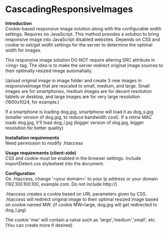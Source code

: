 CascadingResponsiveImages
=========================
<b>Introduction</b><br />
Cookie-based responsive image solution along with the configurable width settings. Requires no JavaScript. This method provides a solution to bring responsive image into JavaScript disabled websites. Depends on CSS and cookie to set/get width settings for the server to determine the optimal width for images.

This responsive image solution DO NOT require altering SRC attribute in \<img\> tag. The idea is to make the server redirect original image sources to their optimally resized image automatially. 

Upload original image in image folder and create 3 new images in responsiveImage that are rescaled to small, medium, and large.  Small images are for smartphones, medium images are for decent resolution tablets or desktop, and large images are for very large resolution (1600x1024, for example.) 

If a smartphone is loading dog.jpg, smartphone will load it as dog_s.jpg (smaller version of dog.jpg, to reduce bandwidth cost). If a retina MAC loads dog.jpg, it'll load dog_l.jpg (bigger version of dog.jpg, bigger resolution for better quality)

<b>Installation requirements</b><br />
Need permission to modify .htaccess

<b>Usage requirements (client-side)</b><br />
CSS and cookie must be enabled in the browser settings.
Include importDetect.css stylesheet into the document.

<b>Configuration</b><br />
On .htaccess, change '\<your domain\>' to your ip address or your domain (192.100.100.100, example.com.  Do not include http://)

.htaccess creates a cookie based on  URL parameters given by CSS.
.htaccess will redirect original image to their optimal resized image based on cookie named MW. (if cookie MW=large, dog.jpg will get redirected to dog_l.jpg)

The cookie 'mw' will contain a value such as 'large','medium','small', etc. (You can create more if desired)


